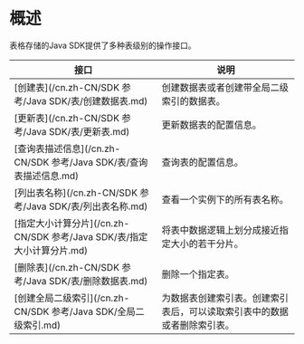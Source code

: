 # 概述

表格存储的Java SDK提供了多种表级别的操作接口。

|接口|说明|
|--|--|
|[创建表](/cn.zh-CN/SDK 参考/Java SDK/表/创建数据表.md)|创建数据表或者创建带全局二级索引的数据表。|
|[更新表](/cn.zh-CN/SDK 参考/Java SDK/表/更新表.md)|更新数据表的配置信息。|
|[查询表描述信息](/cn.zh-CN/SDK 参考/Java SDK/表/查询表描述信息.md)|查询表的配置信息。|
|[列出表名称](/cn.zh-CN/SDK 参考/Java SDK/表/列出表名称.md)|查看一个实例下的所有表名称。|
|[指定大小计算分片](/cn.zh-CN/SDK 参考/Java SDK/表/指定大小计算分片.md)|将表中数据逻辑上划分成接近指定大小的若干分片。|
|[删除表](/cn.zh-CN/SDK 参考/Java SDK/表/删除数据表.md)|删除一个指定表。|
|[创建全局二级索引](/cn.zh-CN/SDK 参考/Java SDK/全局二级索引.md)|为数据表创建索引表。创建索引表后，可以读取索引表中的数据或者删除索引表。|

